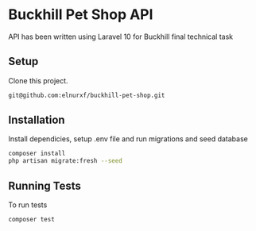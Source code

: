# Buckhill Pet Shop API

API has been written using Laravel 10 for Buckhill final technical task

## Setup

Clone this project.

```bash
git@github.com:elnurxf/buckhill-pet-shop.git
```

## Installation

Install dependicies, setup .env file and run migrations and seed database

```bash
composer install
php artisan migrate:fresh --seed
```

## Running Tests

To run tests

```bash
composer test
```